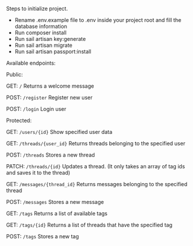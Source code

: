 Steps to initialize project.

- Rename .env.example file to .env inside your project root and fill the database information
- Run composer install
- Run sail artisan key:generate
- Run sail artisan migrate
- Run sail artisan passport:install


Available endpoints:

Public:

GET: `/` Returns a welcome message

POST: `/register` Register new user

POST: `/login` Login user


Protected:

GET: `/users/{id}` Show specified user data

GET: `/threads/{user_id}` Returns threads belonging to the specified user

POST: `/threads` Stores a new thread

PATCH: `/threads/{id}` Updates a thread. (It only takes an array of tag ids and saves it to the thread)


GET: `/messages/{thread_id}` Returns messages belonging to the specified thread

POST: `/messages` Stores a new message


GET: `/tags` Returns a list of available tags

GET: `/tags/{id}` Returns a list of threads that have the specified tag

POST: `/tags` Stores a new tag
